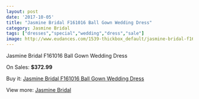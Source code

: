 ```yaml
---
layout: post
date: '2017-10-05'
title: "Jasmine Bridal F161016 Ball Gown Wedding Dress"
category: Jasmine Bridal
tags: ["dresses","special","wedding","dress","sale"]
image: http://www.eudances.com/1539-thickbox_default/jasmine-bridal-f161016-ball-gown-wedding-dress.jpg
---
```

Jasmine Bridal F161016 Ball Gown Wedding Dress

On Sales: **$372.99**
<a href="https://www.eudances.com/en/jasmine-bridal/540-jasmine-bridal-f161016-ball-gown-wedding-dress.html"><amp-img layout="responsive" width="600" height="600" src="//www.eudances.com/1539-thickbox_default/jasmine-bridal-f161016-ball-gown-wedding-dress.jpg" alt="Jasmine Bridal F161016 Ball Gown Wedding Dress 0" /></a>
<a href="https://www.eudances.com/en/jasmine-bridal/540-jasmine-bridal-f161016-ball-gown-wedding-dress.html"><amp-img layout="responsive" width="600" height="600" src="//www.eudances.com/1541-thickbox_default/jasmine-bridal-f161016-ball-gown-wedding-dress.jpg" alt="Jasmine Bridal F161016 Ball Gown Wedding Dress 1" /></a>
<a href="https://www.eudances.com/en/jasmine-bridal/540-jasmine-bridal-f161016-ball-gown-wedding-dress.html"><amp-img layout="responsive" width="600" height="600" src="//www.eudances.com/1540-thickbox_default/jasmine-bridal-f161016-ball-gown-wedding-dress.jpg" alt="Jasmine Bridal F161016 Ball Gown Wedding Dress 2" /></a>

Buy it: [Jasmine Bridal F161016 Ball Gown Wedding Dress](https://www.eudances.com/en/jasmine-bridal/540-jasmine-bridal-f161016-ball-gown-wedding-dress.html "Jasmine Bridal F161016 Ball Gown Wedding Dress")

View more: [Jasmine Bridal](https://www.eudances.com/en/6-jasmine-bridal "Jasmine Bridal")
